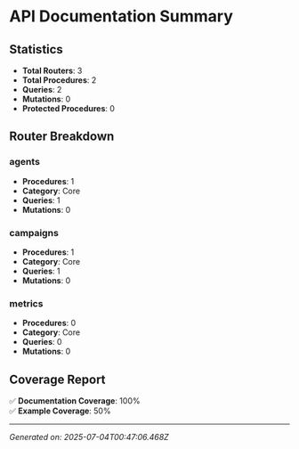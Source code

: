 # API Documentation Summary

## Statistics

- **Total Routers**: 3
- **Total Procedures**: 2
- **Queries**: 2
- **Mutations**: 0
- **Protected Procedures**: 0

## Router Breakdown

### agents
- **Procedures**: 1
- **Category**: Core
- **Queries**: 1
- **Mutations**: 0

### campaigns
- **Procedures**: 1
- **Category**: Core
- **Queries**: 1
- **Mutations**: 0

### metrics
- **Procedures**: 0
- **Category**: Core
- **Queries**: 0
- **Mutations**: 0


## Coverage Report

✅ **Documentation Coverage**: 100%  
✅ **Example Coverage**: 50%

---

*Generated on: 2025-07-04T00:47:06.468Z*
